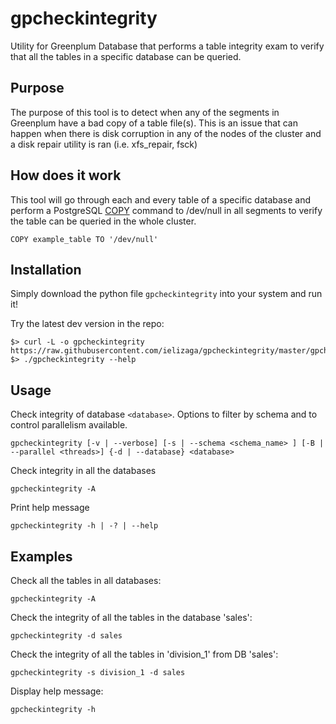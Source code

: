 # gpcheckintegrity
Utility for Greenplum Database that performs a table integrity exam to verify that all
the tables in a specific database can be queried.

## Purpose
The purpose of this tool is to detect when any of the segments in Greenplum
have a bad copy of a table file(s). This is an issue that can happen when there is disk
corruption in any of the nodes of the cluster and a disk repair utility is ran
(i.e. xfs_repair, fsck)

## How does it work
This tool will go through each and every table of a specific database and perform a
PostgreSQL [COPY](http://www.postgresql.org/docs/9.1/static/sql-copy.html) command to
/dev/null in all segments to verify the table can be queried in the whole cluster.

```
COPY example_table TO '/dev/null'
```

## Installation
Simply download the python file `gpcheckintegrity` into your system and run it!

Try the latest dev version in the repo:

```
$> curl -L -o gpcheckintegrity https://raw.githubusercontent.com/ielizaga/gpcheckintegrity/master/gpcheckintegrity
$> ./gpcheckintegrity --help
```

## Usage

Check integrity of database `<database>`. Options to filter by schema and to control parallelism available. 

```
gpcheckintegrity [-v | --verbose] [-s | --schema <schema_name> ] [-B | --parallel <threads>] {-d | --database} <database>
```


Check integrity in all the databases

```
gpcheckintegrity -A
```


Print help message

```
gpcheckintegrity -h | -? | --help
```

## Examples

Check all the tables in all databases:

`gpcheckintegrity -A`

Check the integrity of all the tables in the database 'sales':

`gpcheckintegrity -d sales`

Check the integrity of all the tables in 'division_1' from DB 'sales':

`gpcheckintegrity -s division_1 -d sales`

Display help message:

`gpcheckintegrity -h`
